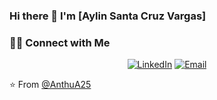 ### Hi there 👋 I'm [Aylin Santa Cruz Vargas]

<!--
**AnthuA25/AnthuA25** is a ✨ _special_ ✨ repository because its `README.md` (this file) appears on your GitHub profile.

Here are some ideas to get you started:

- 🔭 I’m currently working on ...
- 🌱 I’m currently learning ...
- 👯 I’m looking to collaborate on ...
- 🤔 I’m looking for help with ...
- 💬 Ask me about ...
- 📫 How to reach me: ...
- 😄 Pronouns: ...
- ⚡ Fun fact: ...
-->

<h3> 🤝🏻 Connect with Me </h3>

<p align="center">
<a href="linkedin.com/in/aylin-santa-cruz-vargas" target="_blank"><img alt="LinkedIn" src="https://img.shields.io/badge/LinkedIn-@anandmainali-blue?style=flat&logo=linkedin"></a>
<a href="mailto:aylin_santacruz@hotmail.com"><img alt="Email" src="https://img.shields.io/badge/Hotmail-aylin_santacruz@hotmail.com-blue?style=flat&logo=hotmail"></a>
</p>


⭐️ From [@AnthuA25](https://github.com/AnthuA25)
